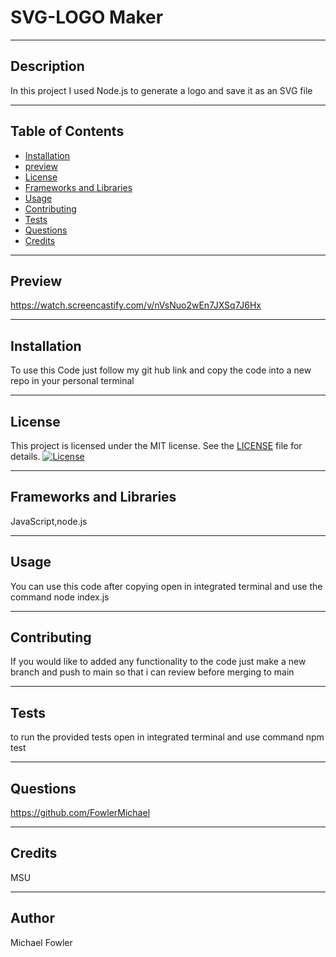 # SVG-LOGO Maker
  <hr>

  ## Description
  In this project I used Node.js to generate a logo and save it as an SVG file 
  <hr>

  ## Table of Contents
  * [Installation](#installation)
  * [preview](#preview)
  * [License](#license)
  * [Frameworks and Libraries](#frameworks-and-libraries)
  * [Usage](#usage)
  * [Contributing](#contributing)
  * [Tests](#tests)
  * [Questions](#questions)
  * [Credits](#credits)
  <hr>

  ## Preview
   https://watch.screencastify.com/v/nVsNuo2wEn7JXSq7J6Hx
   <hr>

  ## Installation
   To use this Code just follow my git hub link and copy the code into a new repo in your personal terminal 
   <hr>

   
   ## License

This project is licensed under the MIT license. See the [LICENSE](LICENSE) file for details.
   [![License](https://img.shields.io/badge/License-MIT-blue.svg)](LICENSE)
   <hr>

  ## Frameworks and Libraries
   JavaScript,node.js
   <hr>

  ## Usage
  You can use this code after copying open in integrated terminal and use the command node index.js 
  <hr>

  ## Contributing
  If you would like to added any functionality to the code just make a new branch and push to main so that i can review before merging to main 
  <hr>

  ## Tests
  to run the provided tests open in integrated terminal and use command npm test
  <hr>

  ## Questions
  https://github.com/FowlerMichael
  <hr>


  ## Credits
   MSU
   <hr>

  ## Author
   Michael Fowler


